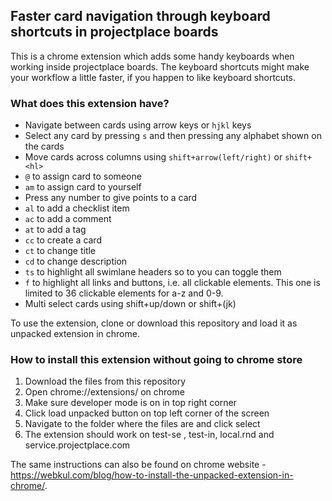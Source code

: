 ## Faster card navigation through keyboard shortcuts in projectplace boards
This is a chrome extension which adds some handy keyboards when working inside
projectplace boards. The keyboard shortcuts might make your workflow a little
faster, if you happen to like keyboard shortcuts.

### What does this extension have?
- Navigate between cards using arrow keys or `hjkl` keys
- Select any card by pressing `s` and then pressing any alphabet shown on the cards
- Move cards across columns using `shift+arrow(left/right)` or `shift+<hl>`
- `@` to assign card to someone
- `am` to assign card to yourself
- Press any number to give points to a card
- `al` to add a checklist item
- `ac` to add a comment
- `at` to add a tag
- `cc` to create a card
- `ct` to change title
- `cd` to change description
- `ts` to highlight all swimlane headers so to you can toggle them
- `f` to highlight all links and buttons, i.e. all clickable elements. This one
  is limited to 36 clickable elements for a-z and 0-9.
- Multi select cards using shift+up/down or shift+(jk)

To use the extension, clone or download this repository and load it as unpacked extension in chrome.

### How to install this extension without going to chrome store
1. Download the files from this repository
2. Open chrome://extensions/ on chrome
3. Make sure developer mode is on in top right corner
4. Click load unpacked button on top left corner of the screen
5. Navigate to the folder where the files are and click select
6. The extension should work on test-se , test-in, local.rnd and
service.projectplace.com

The same instructions can also be found on chrome website - https://webkul.com/blog/how-to-install-the-unpacked-extension-in-chrome/.

